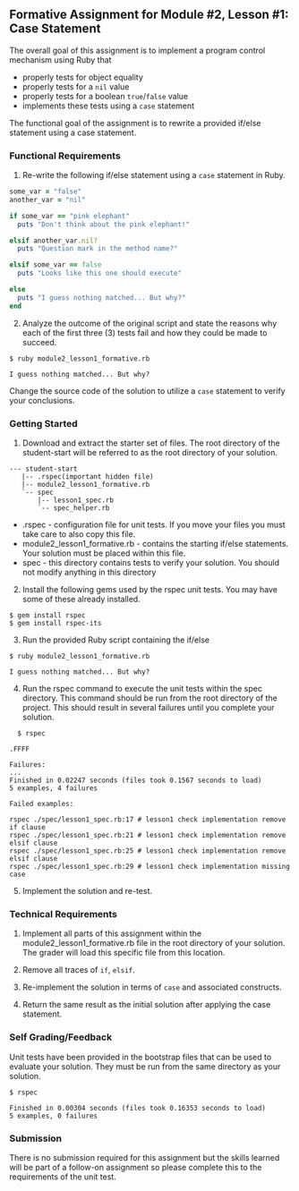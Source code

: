 ## Formative Assignment for Module #2, Lesson #1: Case Statement

The overall goal of this assignment is to implement a program control
mechanism using Ruby that

  - properly tests for object equality
  - properly tests for a `nil` value
  - properly tests for a boolean `true`/`false` value
  - implements these tests using a `case` statement

The functional goal of the assignment is to rewrite a provided
if/else statement using a case statement.

### Functional Requirements

1. Re-write the following if/else statement using a `case` statement in Ruby.

  ```ruby
  some_var = "false"
  another_var = "nil"

  if some_var == "pink elephant"
    puts "Don't think about the pink elephant!"

  elsif another_var.nil?
    puts "Question mark in the method name?"

  elsif some_var == false
    puts "Looks like this one should execute"

  else
    puts "I guess nothing matched... But why?"
  end
  ```

2. Analyze the outcome of the original script and state
the reasons why each of the first three (3) tests fail
and how they could be made to succeed.

  ```shell
  $ ruby module2_lesson1_formative.rb

  I guess nothing matched... But why?
  ```

Change the source code of the solution to utilize a `case` statement 
to verify your conclusions.

### Getting Started

1. Download and extract the starter set of files. The root
directory of the student-start will be referred to as the root directory
of your solution.

  ```text
  --- student-start
     |-- .rspec(important hidden file)
     |-- module2_lesson1_formative.rb
     `-- spec
         |-- lesson1_spec.rb
         `-- spec_helper.rb
  ```
  * .rspec - configuration file for unit tests. If you move your files you must take 
  care to also copy this file.
  * module2_lesson1_formative.rb - contains the starting if/else statements.
  Your solution must be placed within this file.
  * spec - this directory contains tests to verify your solution. You should
  not modify anything in this directory

2. Install the following gems used by the rspec unit tests. You may have
some of these already installed.

  ```shell
  $ gem install rspec
  $ gem install rspec-its
  ```

3. Run the provided Ruby script containing the if/else 

  ```shell
  $ ruby module2_lesson1_formative.rb

  I guess nothing matched... But why?
  ```

4. Run the rspec command to execute the unit tests within the spec
directory. This command should be run from the root directory of the
project. This should result in several failures until you complete your
solution.

  ```shell
    $ rspec

  .FFFF

  Failures:
  ...
  Finished in 0.02247 seconds (files took 0.1567 seconds to load)
  5 examples, 4 failures

  Failed examples:

  rspec ./spec/lesson1_spec.rb:17 # lesson1 check implementation remove if clause
  rspec ./spec/lesson1_spec.rb:21 # lesson1 check implementation remove elsif clause
  rspec ./spec/lesson1_spec.rb:25 # lesson1 check implementation remove elsif clause
  rspec ./spec/lesson1_spec.rb:29 # lesson1 check implementation missing case
  ```

5. Implement the solution and re-test.

### Technical Requirements

1. Implement all parts of this assignment within the module2_lesson1_formative.rb 
file in the root directory of your solution. The grader will load this specific
file from this location.

2. Remove all traces of `if`, `elsif`.

3. Re-implement the solution in terms of `case` and associated constructs.

4. Return the same result as the initial solution after applying the case statement.

### Self Grading/Feedback

Unit tests have been provided in the bootstrap files that can be
used to evaluate your solution. They must be run from the same directory
as your solution.

```shell
$ rspec

Finished in 0.00304 seconds (files took 0.16353 seconds to load)
5 examples, 0 failures
```

### Submission

There is no submission required for this assignment but the 
skills learned will be part of a follow-on assignment so 
please complete this to the requirements of the unit test.
